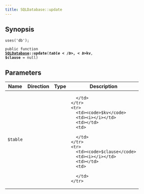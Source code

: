 ```yaml
---
title: SQLDatabase::update
---
```


## Synopsis

<code>uses('db');</code>

<code>public function <b><a href="SQLDatabase">SQLDatabase</a>::update</b>(<b>$table</b>, <b>$kv</b>, <b>$clause</b> = null)</code>

## Parameters

<table>
  <thead>
    <tr>
      <th>Name</th>
      <th>Direction</th>
      <th>Type</th>
      <th>Description</th>
    </tr>
  </thead>
  <tbody>
    <tr>
      <td><code>$table</code>
      <td><i></i></td>
      <td></td>
      <td>

      </td>
    </tr>
    <tr>
      <td><code>$kv</code>
      <td><i></i></td>
      <td></td>
      <td>

      </td>
    </tr>
    <tr>
      <td><code>$clause</code>
      <td><i></i></td>
      <td></td>
      <td>

      </td>
    </tr>
  </tbody>
</table>

